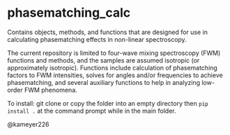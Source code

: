 # phasematching_calc

Contains objects, methods, and functions that are designed for use in calculating phasematching effects in non-linear spectroscopy.

The current repository is limited to four-wave mixing spectroscopy (FWM) functions and methods, and the samples are assumed isotropic (or approximately isotropic).   Functions include calculation of phasematching factors to FWM intensities, solves for angles and/or frequencies to achieve phasematching, and several auxiliary functions to help in analyzing low-order FWM phenomena.

To install:   git clone or copy the folder into an empty directory then ``pip install .`` at the command prompt while in the main folder.

@kameyer226
